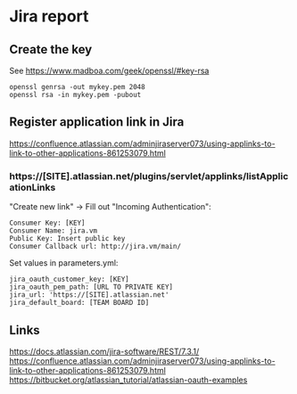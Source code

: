 # Jira report

## Create the key
See https://www.madboa.com/geek/openssl/#key-rsa
```
openssl genrsa -out mykey.pem 2048
openssl rsa -in mykey.pem -pubout
```

## Register application link in Jira
https://confluence.atlassian.com/adminjiraserver073/using-applinks-to-link-to-other-applications-861253079.html

### https://[SITE].atlassian.net/plugins/servlet/applinks/listApplicationLinks

"Create new link" -> Fill out "Incoming Authentication":
```
Consumer Key: [KEY]
Consumer Name: jira.vm
Public Key: Insert public key
Consumer Callback url: http://jira.vm/main/
```

Set values in parameters.yml:

```
jira_oauth_customer_key: [KEY]
jira_oauth_pem_path: [URL TO PRIVATE KEY]
jira_url: 'https://[SITE].atlassian.net'
jira_default_board: [TEAM BOARD ID]
```

## Links
https://docs.atlassian.com/jira-software/REST/7.3.1/
https://confluence.atlassian.com/adminjiraserver073/using-applinks-to-link-to-other-applications-861253079.html
https://bitbucket.org/atlassian_tutorial/atlassian-oauth-examples

